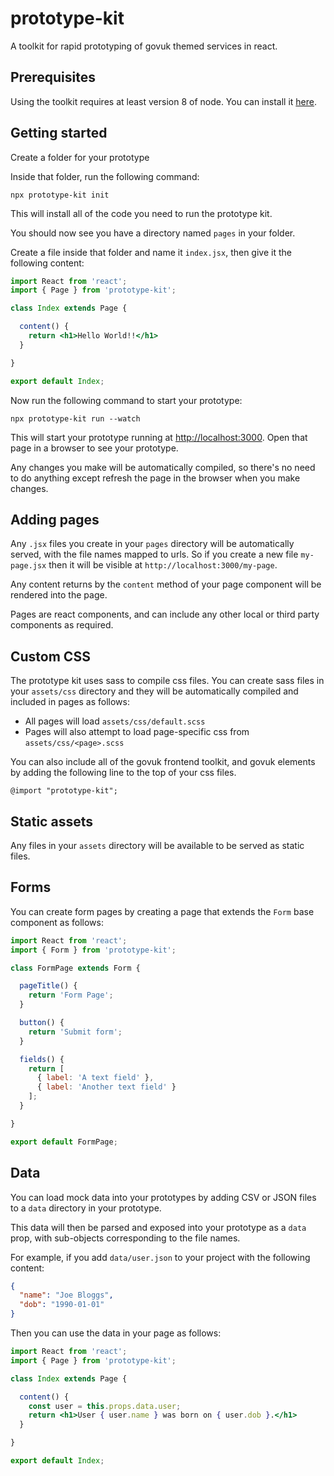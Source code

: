 # prototype-kit

A toolkit for rapid prototyping of govuk themed services in react.

## Prerequisites

Using the toolkit requires at least version 8 of node. You can install it [here](https://nodejs.org/).

## Getting started

Create a folder for your prototype

Inside that folder, run the following command:

```
npx prototype-kit init
```

This will install all of the code you need to run the prototype kit.

You should now see you have a directory named `pages` in your folder.

Create a file inside that folder and name it `index.jsx`, then give it the following content:

```jsx
import React from 'react';
import { Page } from 'prototype-kit';

class Index extends Page {

  content() {
    return <h1>Hello World!!</h1>
  }

}

export default Index;
```

Now run the following command to start your prototype:

```
npx prototype-kit run --watch
```

This will start your prototype running at [http://localhost:3000](http://localhost:3000). Open that page in a browser to see your prototype.

Any changes you make will be automatically compiled, so there's no need to do anything except refresh the page in the browser when you make changes.

## Adding pages

Any `.jsx` files you create in your `pages` directory will be automatically served, with the file names mapped to urls. So if you create a new file `my-page.jsx` then it will be visible at `http://localhost:3000/my-page`.

Any content returns by the `content` method of your page component will be rendered into the page.

Pages are react components, and can include any other local or third party components as required.

## Custom CSS

The prototype kit uses sass to compile css files. You can create sass files in your `assets/css` directory and they will be automatically compiled and included in pages as follows:

* All pages will load `assets/css/default.scss`
* Pages will also attempt to load page-specific css from `assets/css/<page>.scss`

You can also include all of the govuk frontend toolkit, and govuk elements by adding the following line to the top of your css files.

```
@import "prototype-kit";
```

## Static assets

Any files in your `assets` directory will be available to be served as static files.

## Forms

You can create form pages by creating a page that extends the `Form` base component as follows:

```jsx
import React from 'react';
import { Form } from 'prototype-kit';

class FormPage extends Form {

  pageTitle() {
    return 'Form Page';
  }

  button() {
    return 'Submit form';
  }

  fields() {
    return [
      { label: 'A text field' },
      { label: 'Another text field' }
    ];
  }

}

export default FormPage;
```

## Data

You can load mock data into your prototypes by adding CSV or JSON files to a `data` directory in your prototype.

This data will then be parsed and exposed into your prototype as a `data` prop, with sub-objects corresponding to the file names.

For example, if you add `data/user.json` to your project with the following content:

```json
{
  "name": "Joe Bloggs",
  "dob": "1990-01-01"
}
```

Then you can use the data in your page as follows:

```jsx
import React from 'react';
import { Page } from 'prototype-kit';

class Index extends Page {

  content() {
    const user = this.props.data.user;
    return <h1>User { user.name } was born on { user.dob }.</h1>
  }

}

export default Index;
```
